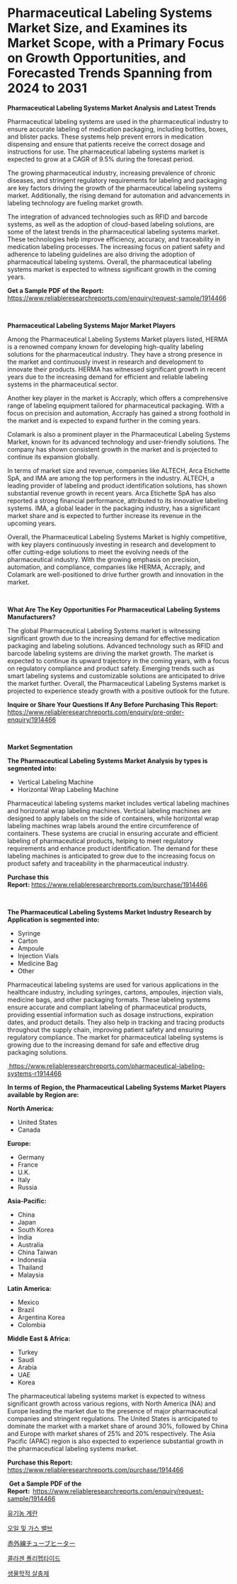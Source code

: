 <p><h1>Pharmaceutical Labeling Systems Market Size, and Examines its Market Scope, with a Primary Focus on Growth Opportunities, and Forecasted Trends Spanning from 2024 to 2031</h1></p><p><strong>Pharmaceutical Labeling Systems Market Analysis and Latest Trends</strong></p>
<p><p>Pharmaceutical labeling systems are used in the pharmaceutical industry to ensure accurate labeling of medication packaging, including bottles, boxes, and blister packs. These systems help prevent errors in medication dispensing and ensure that patients receive the correct dosage and instructions for use. The pharmaceutical labeling systems market is expected to grow at a CAGR of 9.5% during the forecast period.</p><p>The growing pharmaceutical industry, increasing prevalence of chronic diseases, and stringent regulatory requirements for labeling and packaging are key factors driving the growth of the pharmaceutical labeling systems market. Additionally, the rising demand for automation and advancements in labeling technology are fueling market growth.</p><p>The integration of advanced technologies such as RFID and barcode systems, as well as the adoption of cloud-based labeling solutions, are some of the latest trends in the pharmaceutical labeling systems market. These technologies help improve efficiency, accuracy, and traceability in medication labeling processes. The increasing focus on patient safety and adherence to labeling guidelines are also driving the adoption of pharmaceutical labeling systems. Overall, the pharmaceutical labeling systems market is expected to witness significant growth in the coming years.</p></p>
<p><strong>Get a Sample PDF of the Report:&nbsp;</strong> <a href="https://www.reliableresearchreports.com/enquiry/request-sample/1914466">https://www.reliableresearchreports.com/enquiry/request-sample/1914466</a></p>
<p>&nbsp;</p>
<p><strong>Pharmaceutical Labeling Systems Major Market Players</strong></p>
<p><p>Among the Pharmaceutical Labeling Systems Market players listed, HERMA is a renowned company known for developing high-quality labeling solutions for the pharmaceutical industry. They have a strong presence in the market and continuously invest in research and development to innovate their products. HERMA has witnessed significant growth in recent years due to the increasing demand for efficient and reliable labeling systems in the pharmaceutical sector.</p><p>Another key player in the market is Accraply, which offers a comprehensive range of labeling equipment tailored for pharmaceutical packaging. With a focus on precision and automation, Accraply has gained a strong foothold in the market and is expected to expand further in the coming years.</p><p>Colamark is also a prominent player in the Pharmaceutical Labeling Systems Market, known for its advanced technology and user-friendly solutions. The company has shown consistent growth in the market and is projected to continue its expansion globally.</p><p>In terms of market size and revenue, companies like ALTECH, Arca Etichette SpA, and IMA are among the top performers in the industry. ALTECH, a leading provider of labeling and product identification solutions, has shown substantial revenue growth in recent years. Arca Etichette SpA has also reported a strong financial performance, attributed to its innovative labeling systems. IMA, a global leader in the packaging industry, has a significant market share and is expected to further increase its revenue in the upcoming years.</p><p>Overall, the Pharmaceutical Labeling Systems Market is highly competitive, with key players continuously investing in research and development to offer cutting-edge solutions to meet the evolving needs of the pharmaceutical industry. With the growing emphasis on precision, automation, and compliance, companies like HERMA, Accraply, and Colamark are well-positioned to drive further growth and innovation in the market.</p></p>
<p>&nbsp;</p>
<p><strong>What Are The Key Opportunities For Pharmaceutical Labeling Systems Manufacturers?</strong></p>
<p><p>The global Pharmaceutical Labeling Systems market is witnessing significant growth due to the increasing demand for effective medication packaging and labeling solutions. Advanced technology such as RFID and barcode labeling systems are driving the market growth. The market is expected to continue its upward trajectory in the coming years, with a focus on regulatory compliance and product safety. Emerging trends such as smart labeling systems and customizable solutions are anticipated to drive the market further. Overall, the Pharmaceutical Labeling Systems market is projected to experience steady growth with a positive outlook for the future.</p></p>
<p><strong>Inquire or Share Your Questions If Any Before Purchasing This Report:</strong> <a href="https://www.reliableresearchreports.com/enquiry/pre-order-enquiry/1914466">https://www.reliableresearchreports.com/enquiry/pre-order-enquiry/1914466</a></p>
<p>&nbsp;</p>
<p><strong>Market Segmentation</strong></p>
<p><strong>The Pharmaceutical Labeling Systems Market Analysis by types is segmented into:</strong></p>
<p><ul><li>Vertical Labeling Machine</li><li>Horizontal Wrap Labeling Machine</li></ul></p>
<p><p>Pharmaceutical labeling systems market includes vertical labeling machines and horizontal wrap labeling machines. Vertical labeling machines are designed to apply labels on the side of containers, while horizontal wrap labeling machines wrap labels around the entire circumference of containers. These systems are crucial in ensuring accurate and efficient labeling of pharmaceutical products, helping to meet regulatory requirements and enhance product identification. The demand for these labeling machines is anticipated to grow due to the increasing focus on product safety and traceability in the pharmaceutical industry.</p></p>
<p><strong>Purchase this Report:&nbsp;</strong><a href="https://www.reliableresearchreports.com/purchase/1914466">https://www.reliableresearchreports.com/purchase/1914466</a></p>
<p>&nbsp;</p>
<p><strong>The Pharmaceutical Labeling Systems Market Industry Research by Application is segmented into:</strong></p>
<p><ul><li>Syringe</li><li>Carton</li><li>Ampoule</li><li>Injection Vials</li><li>Medicine Bag</li><li>Other</li></ul></p>
<p><p>Pharmaceutical labeling systems are used for various applications in the healthcare industry, including syringes, cartons, ampoules, injection vials, medicine bags, and other packaging formats. These labeling systems ensure accurate and compliant labeling of pharmaceutical products, providing essential information such as dosage instructions, expiration dates, and product details. They also help in tracking and tracing products throughout the supply chain, improving patient safety and ensuring regulatory compliance. The market for pharmaceutical labeling systems is growing due to the increasing demand for safe and effective drug packaging solutions.</p></p>
<p><a href="https://www.reliableresearchreports.com/pharmaceutical-labeling-systems-r1914466">&nbsp;https://www.reliableresearchreports.com/pharmaceutical-labeling-systems-r1914466</a></p>
<p><strong>In terms of Region, the Pharmaceutical Labeling Systems Market Players available by Region are:</strong></p>
<p>
    <p> <strong> North America: </strong>
        <ul>
            <li>United States</li>
            <li>Canada</li>
        </ul>
        </p> 
    <p> <strong> Europe: </strong>
        <ul>
            <li>Germany</li>
            <li>France</li>
            <li>U.K.</li>
            <li>Italy</li>
            <li>Russia</li>
        </ul>
        </p> 
    <p> <strong> Asia-Pacific: </strong>
        <ul>
            <li>China</li>
            <li>Japan</li>
            <li>South Korea</li>
            <li>India</li>
            <li>Australia</li>
            <li>China Taiwan</li>
            <li>Indonesia</li>
            <li>Thailand</li>
            <li>Malaysia</li>
        </ul>
        </p> 
    <p> <strong> Latin America: </strong>
        <ul>
            <li>Mexico</li>
            <li>Brazil</li>
            <li>Argentina Korea</li>
            <li>Colombia</li>
        </ul>
        </p> 
    <p> <strong> Middle East & Africa: </strong>
        <ul>
            <li>Turkey</li>
            <li>Saudi</li>
            <li>Arabia</li>
            <li>UAE</li>
            <li>Korea</li>
        </ul>
    </p>
    </p>
<p><p>The pharmaceutical labeling systems market is expected to witness significant growth across various regions, with North America (NA) and Europe leading the market due to the presence of major pharmaceutical companies and stringent regulations. The United States is anticipated to dominate the market with a market share of around 30%, followed by China and Europe with market shares of 25% and 20% respectively. The Asia Pacific (APAC) region is also expected to experience substantial growth in the pharmaceutical labeling systems market.</p></p>
<p><strong>Purchase this Report: </strong><a href="https://www.reliableresearchreports.com/purchase/1914466">https://www.reliableresearchreports.com/purchase/1914466</a></p>
<p>&nbsp;<strong>Get a Sample PDF of the Report:&nbsp;&nbsp;</strong><a href="https://www.reliableresearchreports.com/enquiry/request-sample/1914466">https://www.reliableresearchreports.com/enquiry/request-sample/1914466</a></p>
<p><strong></strong></p>
<p><p><a href="https://medium.com/@mayekuhic00/%EC%9C%A0%EA%B8%B0%EB%86%8D-%EB%8B%AC%EA%B1%80-%EC%8B%9C%EC%9E%A5-%EC%A0%84%EB%A7%9D-%EC%82%B0%EC%97%85-%EA%B0%9C%EC%9A%94-%EB%B0%8F-%EC%98%88%EC%B8%A1-2024%EB%85%84%EB%B6%80%ED%84%B0-2031%EB%85%84%EA%B9%8C%EC%A7%80-554f03f34d2c">유기농 계란</a></p><p><a href="https://medium.com/@lizaheller2023/%EC%9C%A0%EA%B0%80-%EB%B0%8F-%EA%B0%80%EC%8A%A4-%EB%B0%B8%EB%B8%8C-%EC%8B%9C%EC%9E%A5-%EA%B7%9C%EB%AA%A8%EB%8A%94-%EA%B8%80%EB%A1%9C%EB%B2%8C-%EC%82%B0%EC%97%85%EC%97%90%EC%84%9C-%EC%B5%9C%EC%83%81%EC%9D%98-%EB%A7%88%EC%BC%80%ED%8C%85-%EC%B1%84%EB%84%90%EC%9D%84-%EB%82%98%ED%83%80%EB%83%85%EB%8B%88%EB%8B%A4-50b756a03a33">오일 및 가스 밸브</a></p><p><a href="https://medium.com/@barrycuda1974/2024%E5%B9%B4%E3%81%8B%E3%82%892031%E5%B9%B4%E3%81%BE%E3%81%A7%E3%81%AE%E6%9C%9F%E9%96%93%E3%81%AE%E8%B5%A4%E5%A4%96%E7%B7%9A%E7%AE%A1%E3%83%92%E3%83%BC%E3%82%BF%E3%83%BC%E5%B8%82%E5%A0%B4%E5%88%86%E6%9E%90%E3%81%A8%E8%A6%8F%E6%A8%A1%E4%BA%88%E6%B8%AC-1067402d321a">赤外線チューブヒーター</a></p><p><a href="https://github.com/WilburKihn5676/Market-Research-Report-List-1/blob/main/934660830500.md">콜라겐 폴리펩타이드</a></p><p><a href="https://github.com/vseigx30c9a1j/Market-Research-Report-List-1/blob/main/541923630499.md">생물학적 살충제</a></p></p>